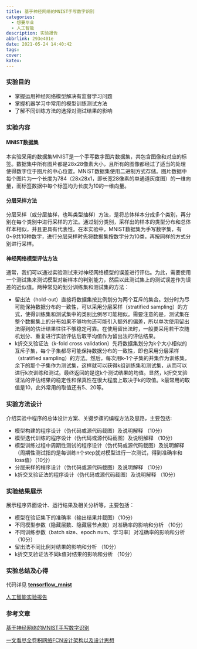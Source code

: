 ```yaml
---
title: 基于神经网络的MNIST手写数字识别
categories:
  - 想要毕业
  - 人工智能
description: 实验报告
abbrlink: 293e401e
date: 2021-05-24 14:40:42
tags:
cover:
katex:
---
```


### 实验目的

- 掌握运用神经网络模型解决有监督学习问题
- 掌握机器学习中常用的模型训练测试方法
- 了解不同训练方法的选择对测试结果的影响

### 实验内容

#### MNIST数据集

本实验采用的数据集MNIST是一个手写数字图片数据集，共包含图像和对应的标签。数据集中所有图片都是28x28像素大小，且所有的图像都经过了适当的处理使得数字位于图片的中心位置。MNIST数据集使用二进制方式存储。图片数据中每个图片为一个长度为784（28x28x1，即长宽28像素的单通道灰度图）的一维向量，而标签数据中每个标签均为长度为10的一维向量。

#### 分层采样方法

分层采样（或分层抽样，也叫类型抽样）方法，是将总体样本分成多个类别，再分别在每个类别中进行采样的方法。通过划分类别，采样出的样本的类型分布和总体样本相似，并且更具有代表性。在本实验中，MNIST数据集为手写数字集，有0~9共10种数字，进行分层采样时先将数据集按数字分为10类，再按同样的方式分别进行采样。

#### 神经网络模型评估方法

通常，我们可以通过实验测试来对神经网络模型的误差进行评估。为此，需要使用一个测试集来测试模型对新样本的判别能力，然后以此测试集上的测试误差作为误差的近似值。两种常见的划分训练集和测试集的方法：

- 留出法（hold-out）直接将数据集按比例划分为两个互斥的集合。划分时为尽可能保持数据分布的一致性，可以采用分层采样（stratified sampling）的方式，使得训练集和测试集中的类别比例尽可能相似。需要注意的是，测试集在整个数据集上的分布如果不够均匀还可能引入额外的偏差，所以单次使用留出法得到的估计结果往往不够稳定可靠。在使用留出法时，一般要采用若干次随机划分、重复进行实验评估后取平均值作为留出法的评估结果。
- k折交叉验证法（k-fold cross validation）先将数据集划分为k个大小相似的互斥子集，每个子集都尽可能保持数据分布的一致性，即也采用分层采样（stratified sampling）的方法。然后，每次用k-1个子集的并集作为训练集，余下的那个子集作为测试集，这样就可以获得k组训练集和测试集，从而可以进行k次训练和测试。最终返回的是这k个测试结果的均值。显然，k折交叉验证法的评估结果的稳定性和保真性在很大程度上取决于k的取值。k最常用的取值是10，此外常用的取值还有5、20等。

### 实验方法设计

介绍实验中程序的总体设计方案、关键步骤的编程方法及思路，主要包括:

- 模型构建的程序设计（伪代码或源代码截图）及说明解释 （10分）
- 模型迭代训练的程序设计（伪代码或源代码截图）及说明解释 （10分）
- 模型训练过程中周期性测试的程序设计（伪代码或源代码截图）及说明解释（周期性测试指的是每训练n个step就对模型进行一次测试，得到准确率和loss值）（10分）
- 分层采样的程序设计（伪代码或源代码截图）及说明解释 （10分）
- k折交叉验证法的程序设计（伪代码或源代码截图）及说明解释 （10分）

### 实验结果展示

展示程序界面设计、运行结果及相关分析等，主要包括：

- 模型在验证集下的准确率（输出结果并截图）（10分）
- 不同模型参数（隐藏层数、隐藏层节点数）对准确率的影响和分析 （10分）
- 不同训练参数（batch size、epoch num、学习率）对准确率的影响和分析 （10分）
- 留出法不同比例对结果的影响和分析 （10分）
- k折交叉验证法不同k值对结果的影响和分析 （10分）

### 实验总结及心得

代码详见 **[tensorflow_mnist](https://github.com/lucifer9735/tensorflow_mnist)**

[人工智能实验报告](https://img.foopi.top/pdf/%E4%BA%BA%E5%B7%A5%E6%99%BA%E8%83%BD%E5%AE%9E%E9%AA%8C%E6%8A%A5%E5%91%8A.pdf)

### 参考文章

[基于神经网络的MNIST手写数字识别](https://blog.csdn.net/weixin_40579705/article/details/107654176)

[一文看尽全卷积网络FCN设计架构以及设计思想](https://blog.csdn.net/qq_27825451/article/details/89355174)

